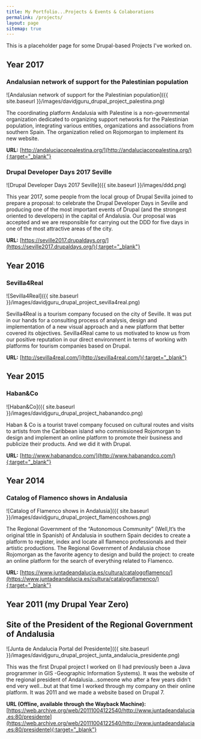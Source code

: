 ```yaml
---
title: My Portfolio...Projects & Events & Colaborations
permalink: /projects/
layout: page
sitemap: true
---
```

This is a placeholder page for some Drupal-based Projects I've worked on.

## Year 2017
### Andalusian network of support for the Palestinian population
![Andalusian network of support for the Palestinian population]({{ site.baseurl }}/images/davidjguru_drupal_project_palestina.png)


The coordinating platform Andalusia with Palestine is a non-governmental organization dedicated to organizing support networks for the Palestinian population, integrating various entities, organizations and associations from southern Spain.
The organization relied on Rojomorgan to implement its new website.

**URL:** [http://andaluciaconpalestina.org/](http://andaluciaconpalestina.org/){:target="_blank"}

### Drupal Developer Days 2017 Seville
![Drupal Developer Days 2017 Seville]({{ site.baseurl }}/images/ddd.png)

This year 2017, some people from the local group of Drupal Sevilla joined to prepare a proposal: to celebrate the Drupal Developer Days in Seville and producing one of the most important events of Drupal (and the strongest oriented to developers) in the capital of Andalusia. Our proposal was accepted and we are responsible for carrying out the DDD for five days in one of the most attractive areas of the city.

**URL:** [https://seville2017.drupaldays.org/](https://seville2017.drupaldays.org/){:target="_blank"}


## Year 2016
### Sevilla4Real
![Sevilla4Real]({{ site.baseurl }}/images/davidjguru_drupal_project_sevilla4real.png)

Sevilla4Real is a tourism company focused on the city of Seville. It was put in our hands for a consulting process of analysis, design and implementation of a new visual approach and a new platform that better covered its objectives.
Sevilla4Real came to us motivated to know us from our positive reputation in our direct environment in terms of working with platforms for tourism companies based on Drupal.

**URL:** [http://sevilla4real.com/](http://sevilla4real.com/){:target="_blank"}


## Year 2015
### Haban&Co
![Haban&Co]({{ site.baseurl }}/images/davidjguru_drupal_project_habanandco.png)

Haban & Co is a tourist travel company focused on cultural routes and visits to artists from the Caribbean island who commissioned Rojomorgan to design and implement an online platform to promote their business and publicize their products. And we did it with Drupal.

**URL:** [http://www.habanandco.com/](http://www.habanandco.com/){:target="_blank"}

## Year 2014
### Catalog of Flamenco shows in Andalusia
![Catalog of Flamenco shows in Andalusia]({{ site.baseurl }}/images/davidjguru_drupal_project_flamencoshows.png)

The Regional Government of the “Autonomous Community” (Well,It’s the original title in Spanish) of Andalusia in southern Spain decides to create a platform to register, index and locate all flamenco professionals and their artistic productions.
The Regional Government of Andalusia chose Rojomorgan as the favorite agency to design and build the project: to create an online platform for the search of everything related to Flamenco.

**URL:** [https://www.juntadeandalucia.es/cultura/catalogoflamenco/](https://www.juntadeandalucia.es/cultura/catalogoflamenco/){:target="_blank"}

## Year 2011 (my Drupal Year Zero)
## Site of the President of the Regional Government of Andalusia
 ![Junta de Andalucia Portal del Presidente]({{ site.baseurl }}/images/davidjguru_drupal_project_junta_andalucia_presidente.png)  
 
 
 This was the first Drupal project I worked on (I had previously been a Java programmer in GIS -Geographic Information Systems).
It was the website of the regional president of Andalusia...someone who after a few years didn't end very well...but at that time I worked through my company on their online platform. It was 2011 and we made a website based on Drupal 7.

**URL (Offline, available through the Wayback Machine):** [https://web.archive.org/web/20111004122540/http://www.juntadeandalucia.es:80/presidente](https://web.archive.org/web/20111004122540/http://www.juntadeandalucia.es:80/presidente){:target="_blank"}